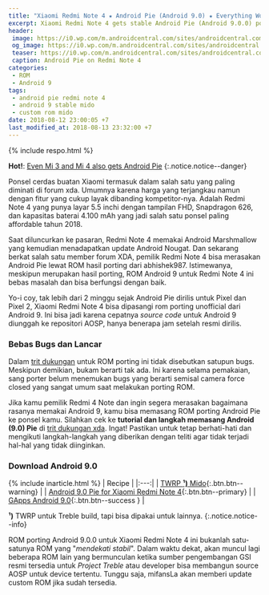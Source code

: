 ```yaml
---
title: "Xiaomi Redmi Note 4 ★ Android Pie (Android 9.0) ★ Everything Works!"
excerpt: Xiaomi Redmi Note 4 gets stable Android Pie (Android 9.0.0) ported ROM with everything is working
header:
 image: https://i0.wp.com/m.androidcentral.com/sites/androidcentral.com/files/styles/medium/public/article_images/2018/08/android_p_whitebackground.jpg
 og_image: https://i0.wp.com/m.androidcentral.com/sites/androidcentral.com/files/styles/large/public/article_images/2018/08/android_p_whitebackground.jpg
 teaser: https://i0.wp.com/m.androidcentral.com/sites/androidcentral.com/files/styles/small/public/article_images/2018/08/android_p_whitebackground.jpg
 caption: Android Pie on Redmi Note 4
categories:
 - ROM
 - Android 9
tags:
 - android pie redmi note 4
 - android 9 stable mido
 - custom rom mido
date: 2018-08-12 23:00:05 +7
last_modified_at: 2018-08-13 23:32:00 +7
---
```

{% include respo.html %}

**Hot!**: [Even Mi 3 and Mi 4 also gets Android Pie](https://mi.knoacc.org/android-9-for-xiaomi-mi-3-mi-4-redmi-4x)
{:.notice.notice--danger}

Ponsel cerdas buatan Xiaomi termasuk dalam salah satu yang paling diminati di forum xda. Umumnya karena harga yang terjangkau namun dengan fitur yang cukup layak dibanding kompetitor-nya. Adalah Redmi Note 4 yang punya layar 5.5 inchi dengan tampilan FHD, Snapdragon  626, dan kapasitas baterai 4.100 mAh yang jadi salah satu ponsel paling affordable tahun 2018.

Saat diluncurkan ke pasaran, Redmi Note 4 memakai Android Marshmallow yang kemudian menadapatkan update Android Nougat. Dan sekarang berkat salah satu member forum XDA, pemilik Redmi Note 4 bisa merasakan Android Pie lewat ROM hasil porting dari abhishek987. Istimewanya, meskipun merupakan hasil porting, ROM Android 9 untuk Redmi Note 4 ini bebas masalah dan bisa berfungsi dengan baik.

Yo-i coy, tak lebih dari 2 minggu sejak Android Pie dirilis untuk Pixel dan Pixel 2, Xiaomi Redmi Note 4 bisa dipasangi rom porting unofficial dari Android 9. Ini bisa jadi karena cepatnya _source code_ untuk Android 9 diunggah ke repositori AOSP, hanya benerapa jam setelah resmi dirilis.

### Bebas Bugs dan Lancar

Dalam [trit dukungan](https://forum.xda-developers.com/redmi-note-4/xiaomi-redmi-note-4-snapdragon-roms-kernels-recoveries--other-development/rom-aosp-9-0-t3827939) untuk ROM porting ini tidak disebutkan satupun bugs. Meskipun demikian, bukam berarti tak ada. Ini karena selama pemakaian, sang porter belum menemukan bugs yang berarti semisal camera force closed yang sangat umum saat melakukan porting ROM.

Jika kamu pemilik Redmi 4 Note dan ingin segera merasakan bagaimana rasanya memakai Android 9, kamu bisa memasang ROM porting Android Pie ke ponsel kamu. Silahkan cek ke **tutorial dan langkah memasang Android (9.0) Pie** di [trit dukungan xda](#bebas-bugs-dan-lancar). Ingat! Pastikan untuk tetap berhati-hati dan mengikuti langkah-langkah yang diberikan dengan teliti agar tidak terjadi hal-hal yang tidak diinginkan.

### Download Android 9.0

{% include inarticle.html %}
| Recipe |
|:---:|
| [TWRP **¹)** Mido](https://mi.knoacc.org/dl/drive?id=1DXuos3BhwqaReN54AFB6mVWH7G67ip2a&name=TWRP&size=Treble){:.btn.btn--warning} |
| [Android 9.0 Pie for Xiaomi Redmi Note 4](https://mi.knoacc.org/dl/drive?id=1CapQtzxKF12JjwP9O-B1jR59t_r4i1oB&name=AOSP_9.0_ROM&size=Download){:.btn.btn--primary} |
| [GApps Android 9.0](https://mi.knoacc.org/dl/drive?id=1c-jBuJm1_p3UfvDc58isx8zS6yZopPsc&name=GApps_9.0&size=Download){:.btn.btn--success } |

**¹)** TWRP untuk Treble build, tapi bisa dipakai untuk lainnya.
{:.notice.notice--info}

ROM porting Android 9.0.0 untuk Xiaomi Redmi Note 4 ini bukanlah satu-satunya ROM yang "_mendekati stabil_". Dalam waktu dekat, akan muncul lagi beberapa ROM lain yang bermunculan ketika sumber pengembangan GSI resmi tersedia untuk _Project Treble_ atau developer bisa membangun source AOSP untuk device tertentu. Tunggu saja, mifansLa akan memberi update custom ROM jika sudah tersedia.
